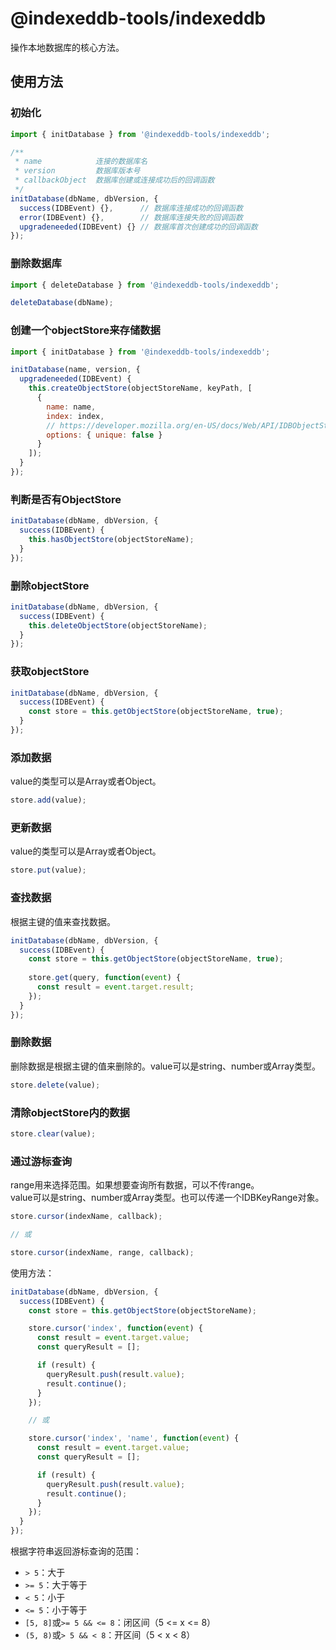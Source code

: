 # @indexeddb-tools/indexeddb

操作本地数据库的核心方法。

## 使用方法

### 初始化

```javascript
import { initDatabase } from '@indexeddb-tools/indexeddb';

/**
 * name            连接的数据库名
 * version         数据库版本号
 * callbackObject  数据库创建或连接成功后的回调函数
 */
initDatabase(dbName, dbVersion, {
  success(IDBEvent) {},      // 数据库连接成功的回调函数
  error(IDBEvent) {},        // 数据库连接失败的回调函数
  upgradeneeded(IDBEvent) {} // 数据库首次创建成功的回调函数
});
```

### 删除数据库

```javascript
import { deleteDatabase } from '@indexeddb-tools/indexeddb';

deleteDatabase(dbName);
```

### 创建一个objectStore来存储数据

```javascript
import { initDatabase } from '@indexeddb-tools/indexeddb';

initDatabase(name, version, {
  upgradeneeded(IDBEvent) {
    this.createObjectStore(objectStoreName, keyPath, [
      {
        name: name,
        index: index,
        // https://developer.mozilla.org/en-US/docs/Web/API/IDBObjectStore/createIndex
        options: { unique: false }
      }
    ]);
  }
});
```

### 判断是否有ObjectStore

```javascript
initDatabase(dbName, dbVersion, {
  success(IDBEvent) {
    this.hasObjectStore(objectStoreName);
  }
});
```

### 删除objectStore

```javascript
initDatabase(dbName, dbVersion, {
  success(IDBEvent) {
    this.deleteObjectStore(objectStoreName);
  }
});
```

### 获取objectStore

```javascript
initDatabase(dbName, dbVersion, {
  success(IDBEvent) {
    const store = this.getObjectStore(objectStoreName, true);
  }
});
```

### 添加数据

value的类型可以是Array或者Object。

```javascript
store.add(value);
```

### 更新数据

value的类型可以是Array或者Object。

```javascript
store.put(value);
```

### 查找数据

根据主键的值来查找数据。

```javascript
initDatabase(dbName, dbVersion, {
  success(IDBEvent) {
    const store = this.getObjectStore(objectStoreName, true);
    
    store.get(query, function(event) {
      const result = event.target.result;
    });
  }
});
```

### 删除数据

删除数据是根据主键的值来删除的。value可以是string、number或Array类型。

```javascript
store.delete(value);
```

### 清除objectStore内的数据

```javascript
store.clear(value);
```

### 通过游标查询

range用来选择范围。如果想要查询所有数据，可以不传range。   
value可以是string、number或Array类型。也可以传递一个IDBKeyRange对象。

```javascript
store.cursor(indexName, callback);

// 或

store.cursor(indexName, range, callback);
```

使用方法：

```javascript
initDatabase(dbName, dbVersion, {
  success(IDBEvent) {
    const store = this.getObjectStore(objectStoreName);

    store.cursor('index', function(event) {
      const result = event.target.value;
      const queryResult = [];

      if (result) {
        queryResult.push(result.value);
        result.continue();
      }
    });

    // 或

    store.cursor('index', 'name', function(event) {
      const result = event.target.value;
      const queryResult = [];

      if (result) {
        queryResult.push(result.value);
        result.continue();
      }
    });
  }
});
```

根据字符串返回游标查询的范围：

* `> 5`：大于
* `>= 5`：大于等于
* `< 5`：小于
* `<= 5`：小于等于
* `[5, 8]`或`>= 5 && <= 8`：闭区间（5 <= x <= 8）
* `(5, 8)`或`> 5 && < 8`：开区间（5 < x < 8）